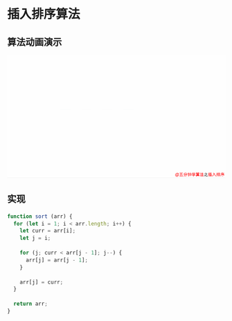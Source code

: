 # 插入排序算法

## 算法动画演示

![](/assets/插入排序.gif)

## 实现

```js
function sort (arr) {
  for (let i = 1; i < arr.length; i++) {
    let curr = arr[i];
    let j = i;

    for (j; curr < arr[j - 1]; j--) {
      arr[j] = arr[j - 1];
    }

    arr[j] = curr;
  }

  return arr;
}
```





